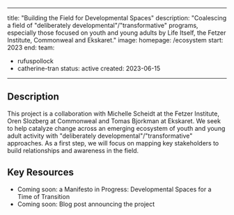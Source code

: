 
---
title: "Building the Field for Developmental Spaces"
description: "Coalescing a field of "deliberately developmental"/"transformative" programs, especially those focused on youth and young adults by Life Itself, the Fetzer Institute, Commonweal and Ekskaret."
image: 
homepage: /ecosystem
start: 2023
end:
team:
  - rufuspollock
  - catherine-tran
status: active
created: 2023-06-15
---

## Description

This project is a collaboration with  Michelle Scheidt at the Fetzer Institute, Oren Slozberg at Commonweal and Tomas Bjorkman at Ekskaret. We seek to help catalyze change across an emerging ecosystem of youth and young adult activity with "deliberately developmental"/"transformative" approaches. As a first step, we will focus on mapping key stakeholders to build relationships and awareness in the field.


## Key Resources

- Coming soon: a Manifesto in Progress: Developmental Spaces for a Time of Transition
- Coming soon: Blog post announcing the project 



